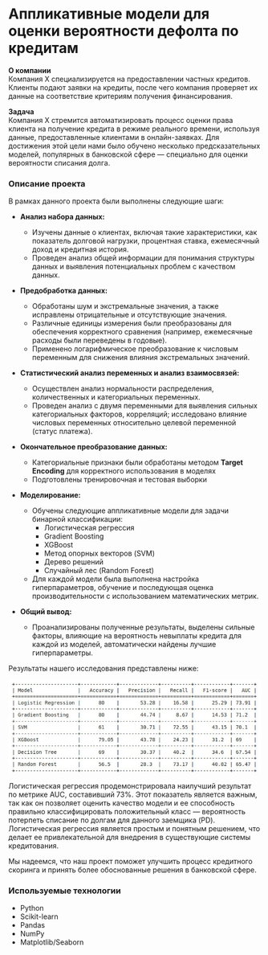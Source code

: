# Аппликативные модели для оценки вероятности дефолта по кредитам

**О компании**  
Компания Х специализируется на предоставлении частных кредитов. Клиенты подают заявки на кредиты, после чего компания проверяет их данные на соответствие критериям получения финансирования.

**Задача**  
Компания X стремится автоматизировать процесс оценки права клиента на получение кредита в режиме реального времени, используя данные, предоставленные клиентами в онлайн-заявках. 
Для достижения этой цели нами было обучено несколько предсказательных моделей, популярных в банковской сфере — специально для оценки вероятности списания долга.

### Описание проекта

В рамках данного проекта были выполнены следующие шаги:

- **Анализ набора данных:**
  - Изучены данные о клиентах, включая такие характеристики, как показатель долговой нагрузки, процентная ставка, ежемесячный доход и кредитная история.
  - Проведен анализ общей информации для понимания структуры данных и выявления потенциальных проблем с качеством данных.
  
- **Предобработка данных:**
  - Обработаны шум и экстремальные значения, а также исправлены отрицательные и отсутствующие значения.
  - Различные единицы измерения были преобразованы для обеспечения корректного сравнения (например, ежемесячные расходы были переведены в годовые).
  - Применено логарифмическое преобразование к числовым переменным для снижения влияния экстремальных значений.

- **Статистический анализ переменных и анализ взаимосвязей:**
  - Осуществлен анализ нормальности распределения, количественных и категориальных переменных.
  - Проведен анализ с двумя переменными для выявления сильных категориальных факторов, корреляций; исследовано влияние числовых переменных относительно целевой переменной (статус платежа).

- **Окончательное преобразование данных:**
  - Категориальные признаки были обработаны методом **Target Encoding** для корректного использования в моделях
  - Подготовлены тренировочная и тестовая выборки

- **Моделирование:**
  - Обучены следующие аппликативные модели для задачи бинарной классификации:
    - Логистическая регрессия
    - Gradient Boosting
    - XGBoost
    - Метод опорных векторов (SVM)
    - Дерево решений
    - Случайный лес (Random Forest)
  - Для каждой модели была выполнена настройка гиперпараметров, обучение и последующая оценка производительности с использованием математических метрик.

- **Общий вывод:**
  - Проанализированы полученные результаты, выделены сильные факторы, влияющие на вероятность невыплаты кредита для каждой из моделей, автоматически найдены лучшие гиперпараметры.
    
Результаты нашего исследования представлены ниже:

![Результаты обучения](./figures/Results.jpg)

Логистическая регрессия продемонстрировала наилучший результат по метрике AUC, составивший 73%. Этот показатель является важным, так как он позволяет оценить качество модели и ее способность правильно классифицировать положительный класс — вероятность потерпеть списание по долгам для данного заемщика (PD).
Логистическая регрессия является простым и понятным решением, что делает ее привлекательной для внедрения в существующие системы кредитования.

Мы надеемся, что наш проект поможет улучшить процесс кредитного скоринга и принять более обоснованные решения в банковской сфере.

### Используемые технологии
- Python
- Scikit-learn
- Pandas
- NumPy
- Matplotlib/Seaborn
